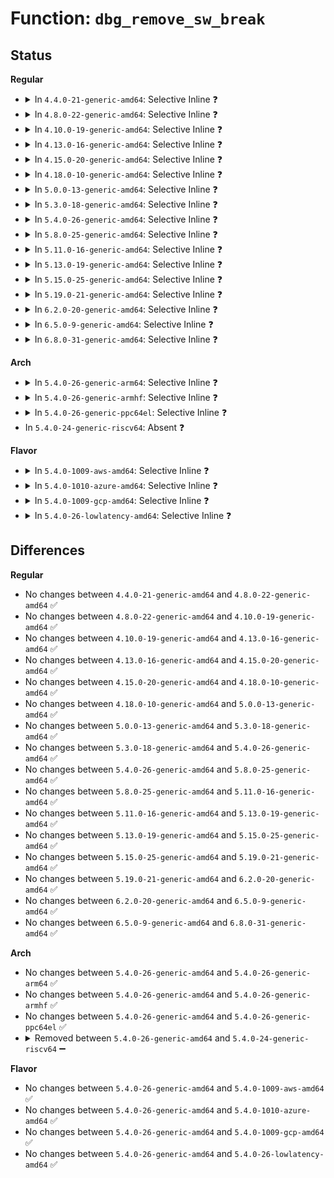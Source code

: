 # Function: <code>dbg_remove_sw_break</code>

## Status
<b>Regular</b>
<ul>
<li>
<details>
<summary>In <code>4.4.0-21-generic-amd64</code>: Selective Inline ❓</summary>

```c
int dbg_remove_sw_break(long unsigned int addr)
```

```json
{
  "name": "dbg_remove_sw_break",
  "collision_type": "Unique Global",
  "inline_type": "Selective",
  "funcs": [
    {
      "addr": 18446744071580090864,
      "name": "dbg_remove_sw_break",
      "external": true,
      "loc": "kernel/debug/debug_core.c:336",
      "file": "kernel/debug/debug_core.c",
      "inline": "not declared, inlined",
      "caller_inline": [
        "kernel/debug/debug_core.c:kgdb_handle_exception"
      ],
      "caller_func": [
        "kernel/debug/gdbstub.c:gdb_serial_stub",
        "kernel/debug/kdb/kdb_bp.c:kdb_bp_remove"
      ]
    }
  ],
  "symbols": [
    {
      "addr": 18446744071580090864,
      "name": "dbg_remove_sw_break",
      "section": ".text",
      "bind": "STB_GLOBAL",
      "size": 75
    }
  ]
}
```
</details>
</li>
<li>
<details>
<summary>In <code>4.8.0-22-generic-amd64</code>: Selective Inline ❓</summary>

```c
int dbg_remove_sw_break(long unsigned int addr)
```

```json
{
  "name": "dbg_remove_sw_break",
  "collision_type": "Unique Global",
  "inline_type": "Selective",
  "funcs": [
    {
      "addr": 18446744071580124923,
      "name": "dbg_remove_sw_break",
      "external": true,
      "loc": "kernel/debug/debug_core.c:336",
      "file": "kernel/debug/debug_core.c",
      "inline": "not declared, inlined",
      "caller_inline": [
        "kernel/debug/debug_core.c:kgdb_handle_exception"
      ],
      "caller_func": [
        "kernel/debug/gdbstub.c:gdb_serial_stub",
        "kernel/debug/kdb/kdb_bp.c:kdb_bp_remove"
      ]
    }
  ],
  "symbols": [
    {
      "addr": 18446744071580124400,
      "name": "dbg_remove_sw_break",
      "section": ".text",
      "bind": "STB_GLOBAL",
      "size": 75
    }
  ]
}
```
</details>
</li>
<li>
<details>
<summary>In <code>4.10.0-19-generic-amd64</code>: Selective Inline ❓</summary>

```c
int dbg_remove_sw_break(long unsigned int addr)
```

```json
{
  "name": "dbg_remove_sw_break",
  "collision_type": "Unique Global",
  "inline_type": "Selective",
  "funcs": [
    {
      "addr": 18446744071580165259,
      "name": "dbg_remove_sw_break",
      "external": true,
      "loc": "kernel/debug/debug_core.c:336",
      "file": "kernel/debug/debug_core.c",
      "inline": "not declared, inlined",
      "caller_inline": [
        "kernel/debug/debug_core.c:kgdb_handle_exception"
      ],
      "caller_func": [
        "kernel/debug/gdbstub.c:gdb_serial_stub",
        "kernel/debug/kdb/kdb_bp.c:kdb_bp_remove"
      ]
    }
  ],
  "symbols": [
    {
      "addr": 18446744071580164736,
      "name": "dbg_remove_sw_break",
      "section": ".text",
      "bind": "STB_GLOBAL",
      "size": 75
    }
  ]
}
```
</details>
</li>
<li>
<details>
<summary>In <code>4.13.0-16-generic-amd64</code>: Selective Inline ❓</summary>

```c
int dbg_remove_sw_break(long unsigned int addr)
```

```json
{
  "name": "dbg_remove_sw_break",
  "collision_type": "Unique Global",
  "inline_type": "Selective",
  "funcs": [
    {
      "addr": 18446744071580171453,
      "name": "dbg_remove_sw_break",
      "external": true,
      "loc": "kernel/debug/debug_core.c:337",
      "file": "kernel/debug/debug_core.c",
      "inline": "not declared, inlined",
      "caller_inline": [
        "kernel/debug/debug_core.c:kgdb_handle_exception"
      ],
      "caller_func": [
        "kernel/debug/gdbstub.c:gdb_serial_stub",
        "kernel/debug/kdb/kdb_bp.c:kdb_bp_remove"
      ]
    }
  ],
  "symbols": [
    {
      "addr": 18446744071580170944,
      "name": "dbg_remove_sw_break",
      "section": ".text",
      "bind": "STB_GLOBAL",
      "size": 75
    }
  ]
}
```
</details>
</li>
<li>
<details>
<summary>In <code>4.15.0-20-generic-amd64</code>: Selective Inline ❓</summary>

```c
int dbg_remove_sw_break(long unsigned int addr)
```

```json
{
  "name": "dbg_remove_sw_break",
  "collision_type": "Unique Global",
  "inline_type": "Selective",
  "funcs": [
    {
      "addr": 18446744071580223859,
      "name": "dbg_remove_sw_break",
      "external": true,
      "loc": "kernel/debug/debug_core.c:337",
      "file": "kernel/debug/debug_core.c",
      "inline": "not declared, inlined",
      "caller_inline": [
        "kernel/debug/debug_core.c:kgdb_handle_exception"
      ],
      "caller_func": [
        "kernel/debug/gdbstub.c:gdb_serial_stub",
        "kernel/debug/kdb/kdb_bp.c:kdb_bp_remove"
      ]
    }
  ],
  "symbols": [
    {
      "addr": 18446744071580223344,
      "name": "dbg_remove_sw_break",
      "section": ".text",
      "bind": "STB_GLOBAL",
      "size": 75
    }
  ]
}
```
</details>
</li>
<li>
<details>
<summary>In <code>4.18.0-10-generic-amd64</code>: Selective Inline ❓</summary>

```c
int dbg_remove_sw_break(long unsigned int addr)
```

```json
{
  "name": "dbg_remove_sw_break",
  "collision_type": "Unique Global",
  "inline_type": "Selective",
  "funcs": [
    {
      "addr": 18446744071580284185,
      "name": "dbg_remove_sw_break",
      "external": true,
      "loc": "kernel/debug/debug_core.c:337",
      "file": "kernel/debug/debug_core.c",
      "inline": "not declared, inlined",
      "caller_inline": [
        "kernel/debug/debug_core.c:kgdb_handle_exception"
      ],
      "caller_func": [
        "kernel/debug/gdbstub.c:gdb_serial_stub",
        "kernel/debug/kdb/kdb_bp.c:kdb_bp_remove"
      ]
    }
  ],
  "symbols": [
    {
      "addr": 18446744071580283648,
      "name": "dbg_remove_sw_break",
      "section": ".text",
      "bind": "STB_GLOBAL",
      "size": 75
    }
  ]
}
```
</details>
</li>
<li>
<details>
<summary>In <code>5.0.0-13-generic-amd64</code>: Selective Inline ❓</summary>

```c
int dbg_remove_sw_break(long unsigned int addr)
```

```json
{
  "name": "dbg_remove_sw_break",
  "collision_type": "Unique Global",
  "inline_type": "Selective",
  "funcs": [
    {
      "addr": 18446744071580336731,
      "name": "dbg_remove_sw_break",
      "external": true,
      "loc": "kernel/debug/debug_core.c:394",
      "file": "kernel/debug/debug_core.c",
      "inline": "not declared, inlined",
      "caller_inline": [
        "kernel/debug/debug_core.c:kgdb_handle_exception"
      ],
      "caller_func": [
        "kernel/debug/gdbstub.c:gdb_serial_stub",
        "kernel/debug/kdb/kdb_bp.c:kdb_bp_remove"
      ]
    }
  ],
  "symbols": [
    {
      "addr": 18446744071580336192,
      "name": "dbg_remove_sw_break",
      "section": ".text",
      "bind": "STB_GLOBAL",
      "size": 75
    }
  ]
}
```
</details>
</li>
<li>
<details>
<summary>In <code>5.3.0-18-generic-amd64</code>: Selective Inline ❓</summary>

```c
int dbg_remove_sw_break(long unsigned int addr)
```

```json
{
  "name": "dbg_remove_sw_break",
  "collision_type": "Unique Global",
  "inline_type": "Selective",
  "funcs": [
    {
      "addr": 18446744071580389480,
      "name": "dbg_remove_sw_break",
      "external": true,
      "loc": "kernel/debug/debug_core.c:394",
      "file": "kernel/debug/debug_core.c",
      "inline": "not declared, inlined",
      "caller_inline": [
        "kernel/debug/debug_core.c:kgdb_handle_exception"
      ],
      "caller_func": [
        "kernel/debug/gdbstub.c:gdb_serial_stub",
        "kernel/debug/kdb/kdb_bp.c:kdb_bp_remove"
      ]
    }
  ],
  "symbols": [
    {
      "addr": 18446744071580388976,
      "name": "dbg_remove_sw_break",
      "section": ".text",
      "bind": "STB_GLOBAL",
      "size": 75
    }
  ]
}
```
</details>
</li>
<li>
<details>
<summary>In <code>5.4.0-26-generic-amd64</code>: Selective Inline ❓</summary>

```c
int dbg_remove_sw_break(long unsigned int addr)
```

```json
{
  "name": "dbg_remove_sw_break",
  "collision_type": "Unique Global",
  "inline_type": "Selective",
  "funcs": [
    {
      "addr": 18446744071580438200,
      "name": "dbg_remove_sw_break",
      "external": true,
      "loc": "kernel/debug/debug_core.c:394",
      "file": "kernel/debug/debug_core.c",
      "inline": "not declared, inlined",
      "caller_inline": [
        "kernel/debug/debug_core.c:kgdb_handle_exception"
      ],
      "caller_func": [
        "kernel/debug/gdbstub.c:gdb_serial_stub",
        "kernel/debug/kdb/kdb_bp.c:kdb_bp_remove"
      ]
    }
  ],
  "symbols": [
    {
      "addr": 18446744071580437696,
      "name": "dbg_remove_sw_break",
      "section": ".text",
      "bind": "STB_GLOBAL",
      "size": 75
    }
  ]
}
```
</details>
</li>
<li>
<details>
<summary>In <code>5.8.0-25-generic-amd64</code>: Selective Inline ❓</summary>

```c
int dbg_remove_sw_break(long unsigned int addr)
```

```json
{
  "name": "dbg_remove_sw_break",
  "collision_type": "Unique Global",
  "inline_type": "Selective",
  "funcs": [
    {
      "addr": 18446744071580520193,
      "name": "dbg_remove_sw_break",
      "external": true,
      "loc": "kernel/debug/debug_core.c:392",
      "file": "kernel/debug/debug_core.c",
      "inline": "not declared, inlined",
      "caller_inline": [
        "kernel/debug/debug_core.c:kgdb_reenter_check"
      ],
      "caller_func": [
        "kernel/debug/kdb/kdb_bp.c:kdb_bp_remove"
      ]
    }
  ],
  "symbols": [
    {
      "addr": 18446744071580519824,
      "name": "dbg_remove_sw_break",
      "section": ".text",
      "bind": "STB_GLOBAL",
      "size": 75
    }
  ]
}
```
</details>
</li>
<li>
<details>
<summary>In <code>5.11.0-16-generic-amd64</code>: Selective Inline ❓</summary>

```c
int dbg_remove_sw_break(long unsigned int addr)
```

```json
{
  "name": "dbg_remove_sw_break",
  "collision_type": "Unique Global",
  "inline_type": "Selective",
  "funcs": [
    {
      "addr": 18446744071580508624,
      "name": "dbg_remove_sw_break",
      "external": true,
      "loc": "kernel/debug/debug_core.c:397",
      "file": "kernel/debug/debug_core.c",
      "inline": "not declared, inlined",
      "caller_inline": [],
      "caller_func": [
        "kernel/debug/kdb/kdb_bp.c:kdb_bp_remove"
      ]
    }
  ],
  "symbols": [
    {
      "addr": 18446744071580508624,
      "name": "dbg_remove_sw_break",
      "section": ".text",
      "bind": "STB_GLOBAL",
      "size": 75
    }
  ]
}
```
</details>
</li>
<li>
<details>
<summary>In <code>5.13.0-19-generic-amd64</code>: Selective Inline ❓</summary>

```c
int dbg_remove_sw_break(long unsigned int addr)
```

```json
{
  "name": "dbg_remove_sw_break",
  "collision_type": "Unique Global",
  "inline_type": "Selective",
  "funcs": [
    {
      "addr": 18446744071580512672,
      "name": "dbg_remove_sw_break",
      "external": true,
      "loc": "kernel/debug/debug_core.c:396",
      "file": "kernel/debug/debug_core.c",
      "inline": "not declared, inlined",
      "caller_inline": [],
      "caller_func": [
        "kernel/debug/kdb/kdb_bp.c:kdb_bp_remove"
      ]
    }
  ],
  "symbols": [
    {
      "addr": 18446744071580512672,
      "name": "dbg_remove_sw_break",
      "section": ".text",
      "bind": "STB_GLOBAL",
      "size": 75
    }
  ]
}
```
</details>
</li>
<li>
<details>
<summary>In <code>5.15.0-25-generic-amd64</code>: Selective Inline ❓</summary>

```c
int dbg_remove_sw_break(long unsigned int addr)
```

```json
{
  "name": "dbg_remove_sw_break",
  "collision_type": "Unique Global",
  "inline_type": "Selective",
  "funcs": [
    {
      "addr": 18446744071580683232,
      "name": "dbg_remove_sw_break",
      "external": true,
      "loc": "kernel/debug/debug_core.c:393",
      "file": "kernel/debug/debug_core.c",
      "inline": "not declared, inlined",
      "caller_inline": [],
      "caller_func": [
        "kernel/debug/kdb/kdb_bp.c:kdb_bp_remove"
      ]
    }
  ],
  "symbols": [
    {
      "addr": 18446744071580683232,
      "name": "dbg_remove_sw_break",
      "section": ".text",
      "bind": "STB_GLOBAL",
      "size": 181
    }
  ]
}
```
</details>
</li>
<li>
<details>
<summary>In <code>5.19.0-21-generic-amd64</code>: Selective Inline ❓</summary>

```c
int dbg_remove_sw_break(long unsigned int addr)
```

```json
{
  "name": "dbg_remove_sw_break",
  "collision_type": "Unique Global",
  "inline_type": "Selective",
  "funcs": [
    {
      "addr": 18446744071580894365,
      "name": "dbg_remove_sw_break",
      "external": true,
      "loc": "kernel/debug/debug_core.c:394",
      "file": "kernel/debug/debug_core.c",
      "inline": "not declared, inlined",
      "caller_inline": [
        "kernel/debug/debug_core.c:kgdb_reenter_check"
      ],
      "caller_func": [
        "kernel/debug/kdb/kdb_bp.c:kdb_bp_remove"
      ]
    }
  ],
  "symbols": [
    {
      "addr": 18446744071580893520,
      "name": "dbg_remove_sw_break",
      "section": ".text",
      "bind": "STB_GLOBAL",
      "size": 197
    }
  ]
}
```
</details>
</li>
<li>
<details>
<summary>In <code>6.2.0-20-generic-amd64</code>: Selective Inline ❓</summary>

```c
int dbg_remove_sw_break(long unsigned int addr)
```

```json
{
  "name": "dbg_remove_sw_break",
  "collision_type": "Unique Global",
  "inline_type": "Selective",
  "funcs": [
    {
      "addr": 18446744071581184886,
      "name": "dbg_remove_sw_break",
      "external": true,
      "loc": "kernel/debug/debug_core.c:382",
      "file": "kernel/debug/debug_core.c",
      "inline": "not declared, inlined",
      "caller_inline": [
        "kernel/debug/debug_core.c:kgdb_reenter_check"
      ],
      "caller_func": [
        "kernel/debug/kdb/kdb_bp.c:kdb_bp_remove"
      ]
    }
  ],
  "symbols": [
    {
      "addr": 18446744071581183968,
      "name": "dbg_remove_sw_break",
      "section": ".text",
      "bind": "STB_GLOBAL",
      "size": 197
    }
  ]
}
```
</details>
</li>
<li>
<details>
<summary>In <code>6.5.0-9-generic-amd64</code>: Selective Inline ❓</summary>

```c
int dbg_remove_sw_break(long unsigned int addr)
```

```json
{
  "name": "dbg_remove_sw_break",
  "collision_type": "Unique Global",
  "inline_type": "Selective",
  "funcs": [
    {
      "addr": 18446744071581279110,
      "name": "dbg_remove_sw_break",
      "external": true,
      "loc": "kernel/debug/debug_core.c:382",
      "file": "kernel/debug/debug_core.c",
      "inline": "not declared, inlined",
      "caller_inline": [
        "kernel/debug/debug_core.c:kgdb_reenter_check"
      ],
      "caller_func": [
        "kernel/debug/kdb/kdb_bp.c:kdb_bp_remove"
      ]
    }
  ],
  "symbols": [
    {
      "addr": 18446744071581278192,
      "name": "dbg_remove_sw_break",
      "section": ".text",
      "bind": "STB_GLOBAL",
      "size": 197
    }
  ]
}
```
</details>
</li>
<li>
<details>
<summary>In <code>6.8.0-31-generic-amd64</code>: Selective Inline ❓</summary>

```c
int dbg_remove_sw_break(long unsigned int addr)
```

```json
{
  "name": "dbg_remove_sw_break",
  "collision_type": "Unique Global",
  "inline_type": "Selective",
  "funcs": [
    {
      "addr": 18446744071581385174,
      "name": "dbg_remove_sw_break",
      "external": true,
      "loc": "kernel/debug/debug_core.c:382",
      "file": "kernel/debug/debug_core.c",
      "inline": "not declared, inlined",
      "caller_inline": [
        "kernel/debug/debug_core.c:kgdb_reenter_check"
      ],
      "caller_func": [
        "kernel/debug/kdb/kdb_bp.c:kdb_bp_remove"
      ]
    }
  ],
  "symbols": [
    {
      "addr": 18446744071581384256,
      "name": "dbg_remove_sw_break",
      "section": ".text",
      "bind": "STB_GLOBAL",
      "size": 197
    }
  ]
}
```
</details>
</li>
</ul>
<b>Arch</b>
<ul>
<li>
<details>
<summary>In <code>5.4.0-26-generic-arm64</code>: Selective Inline ❓</summary>

```c
int dbg_remove_sw_break(long unsigned int addr)
```

```json
{
  "name": "dbg_remove_sw_break",
  "collision_type": "Unique Global",
  "inline_type": "Selective",
  "funcs": [
    {
      "addr": 18446603336491706972,
      "name": "dbg_remove_sw_break",
      "external": true,
      "loc": "kernel/debug/debug_core.c:394",
      "file": "kernel/debug/debug_core.c",
      "inline": "not declared, inlined",
      "caller_inline": [
        "kernel/debug/debug_core.c:kgdb_handle_exception"
      ],
      "caller_func": [
        "kernel/debug/gdbstub.c:gdb_serial_stub",
        "kernel/debug/kdb/kdb_bp.c:kdb_bp_remove"
      ]
    }
  ],
  "symbols": [
    {
      "addr": 18446603336491706264,
      "name": "dbg_remove_sw_break",
      "section": ".text",
      "bind": "STB_GLOBAL",
      "size": 136
    }
  ]
}
```
</details>
</li>
<li>
<details>
<summary>In <code>5.4.0-26-generic-armhf</code>: Selective Inline ❓</summary>

```c
int dbg_remove_sw_break(long unsigned int addr)
```

```json
{
  "name": "dbg_remove_sw_break",
  "collision_type": "Unique Global",
  "inline_type": "Selective",
  "funcs": [
    {
      "addr": 3225660216,
      "name": "dbg_remove_sw_break",
      "external": true,
      "loc": "kernel/debug/debug_core.c:394",
      "file": "kernel/debug/debug_core.c",
      "inline": "not declared, inlined",
      "caller_inline": [
        "kernel/debug/debug_core.c:kgdb_handle_exception"
      ],
      "caller_func": [
        "kernel/debug/gdbstub.c:gdb_serial_stub",
        "kernel/debug/kdb/kdb_bp.c:kdb_bp_remove"
      ]
    }
  ],
  "symbols": [
    {
      "addr": 3225659548,
      "name": "dbg_remove_sw_break",
      "section": ".text",
      "bind": "STB_GLOBAL",
      "size": 108
    }
  ]
}
```
</details>
</li>
<li>
<details>
<summary>In <code>5.4.0-26-generic-ppc64el</code>: Selective Inline ❓</summary>

```c
int dbg_remove_sw_break(long unsigned int addr)
```

```json
{
  "name": "dbg_remove_sw_break",
  "collision_type": "Unique Global",
  "inline_type": "Selective",
  "funcs": [
    {
      "addr": 13835058055284729176,
      "name": "dbg_remove_sw_break",
      "external": true,
      "loc": "kernel/debug/debug_core.c:394",
      "file": "kernel/debug/debug_core.c",
      "inline": "not declared, inlined",
      "caller_inline": [
        "kernel/debug/debug_core.c:kgdb_handle_exception"
      ],
      "caller_func": [
        "kernel/debug/gdbstub.c:gdb_serial_stub",
        "kernel/debug/kdb/kdb_bp.c:kdb_bp_remove"
      ]
    }
  ],
  "symbols": [
    {
      "addr": 13835058055284728288,
      "name": "dbg_remove_sw_break",
      "section": ".text",
      "bind": "STB_GLOBAL",
      "size": 120
    }
  ]
}
```
</details>
</li>
<li>
In <code>5.4.0-24-generic-riscv64</code>: Absent ❓
</li>
</ul>
<b>Flavor</b>
<ul>
<li>
<details>
<summary>In <code>5.4.0-1009-aws-amd64</code>: Selective Inline ❓</summary>

```c
int dbg_remove_sw_break(long unsigned int addr)
```

```json
{
  "name": "dbg_remove_sw_break",
  "collision_type": "Unique Global",
  "inline_type": "Selective",
  "funcs": [
    {
      "addr": 18446744071580407000,
      "name": "dbg_remove_sw_break",
      "external": true,
      "loc": "kernel/debug/debug_core.c:394",
      "file": "kernel/debug/debug_core.c",
      "inline": "not declared, inlined",
      "caller_inline": [
        "kernel/debug/debug_core.c:kgdb_handle_exception"
      ],
      "caller_func": [
        "kernel/debug/gdbstub.c:gdb_serial_stub",
        "kernel/debug/kdb/kdb_bp.c:kdb_bp_remove"
      ]
    }
  ],
  "symbols": [
    {
      "addr": 18446744071580406496,
      "name": "dbg_remove_sw_break",
      "section": ".text",
      "bind": "STB_GLOBAL",
      "size": 75
    }
  ]
}
```
</details>
</li>
<li>
<details>
<summary>In <code>5.4.0-1010-azure-amd64</code>: Selective Inline ❓</summary>

```c
int dbg_remove_sw_break(long unsigned int addr)
```

```json
{
  "name": "dbg_remove_sw_break",
  "collision_type": "Unique Global",
  "inline_type": "Selective",
  "funcs": [
    {
      "addr": 18446744071580354088,
      "name": "dbg_remove_sw_break",
      "external": true,
      "loc": "kernel/debug/debug_core.c:394",
      "file": "kernel/debug/debug_core.c",
      "inline": "not declared, inlined",
      "caller_inline": [
        "kernel/debug/debug_core.c:kgdb_handle_exception"
      ],
      "caller_func": [
        "kernel/debug/gdbstub.c:gdb_serial_stub",
        "kernel/debug/kdb/kdb_bp.c:kdb_bp_remove"
      ]
    }
  ],
  "symbols": [
    {
      "addr": 18446744071580353584,
      "name": "dbg_remove_sw_break",
      "section": ".text",
      "bind": "STB_GLOBAL",
      "size": 75
    }
  ]
}
```
</details>
</li>
<li>
<details>
<summary>In <code>5.4.0-1009-gcp-amd64</code>: Selective Inline ❓</summary>

```c
int dbg_remove_sw_break(long unsigned int addr)
```

```json
{
  "name": "dbg_remove_sw_break",
  "collision_type": "Unique Global",
  "inline_type": "Selective",
  "funcs": [
    {
      "addr": 18446744071580398248,
      "name": "dbg_remove_sw_break",
      "external": true,
      "loc": "kernel/debug/debug_core.c:394",
      "file": "kernel/debug/debug_core.c",
      "inline": "not declared, inlined",
      "caller_inline": [
        "kernel/debug/debug_core.c:kgdb_handle_exception"
      ],
      "caller_func": [
        "kernel/debug/gdbstub.c:gdb_serial_stub",
        "kernel/debug/kdb/kdb_bp.c:kdb_bp_remove"
      ]
    }
  ],
  "symbols": [
    {
      "addr": 18446744071580397744,
      "name": "dbg_remove_sw_break",
      "section": ".text",
      "bind": "STB_GLOBAL",
      "size": 75
    }
  ]
}
```
</details>
</li>
<li>
<details>
<summary>In <code>5.4.0-26-lowlatency-amd64</code>: Selective Inline ❓</summary>

```c
int dbg_remove_sw_break(long unsigned int addr)
```

```json
{
  "name": "dbg_remove_sw_break",
  "collision_type": "Unique Global",
  "inline_type": "Selective",
  "funcs": [
    {
      "addr": 18446744071580453832,
      "name": "dbg_remove_sw_break",
      "external": true,
      "loc": "kernel/debug/debug_core.c:394",
      "file": "kernel/debug/debug_core.c",
      "inline": "not declared, inlined",
      "caller_inline": [
        "kernel/debug/debug_core.c:kgdb_handle_exception"
      ],
      "caller_func": [
        "kernel/debug/gdbstub.c:gdb_serial_stub",
        "kernel/debug/kdb/kdb_bp.c:kdb_bp_remove"
      ]
    }
  ],
  "symbols": [
    {
      "addr": 18446744071580453328,
      "name": "dbg_remove_sw_break",
      "section": ".text",
      "bind": "STB_GLOBAL",
      "size": 75
    }
  ]
}
```
</details>
</li>
</ul>

## Differences
<b>Regular</b>
<ul>
<li>
No changes between <code>4.4.0-21-generic-amd64</code> and <code>4.8.0-22-generic-amd64</code> ✅
</li>
<li>
No changes between <code>4.8.0-22-generic-amd64</code> and <code>4.10.0-19-generic-amd64</code> ✅
</li>
<li>
No changes between <code>4.10.0-19-generic-amd64</code> and <code>4.13.0-16-generic-amd64</code> ✅
</li>
<li>
No changes between <code>4.13.0-16-generic-amd64</code> and <code>4.15.0-20-generic-amd64</code> ✅
</li>
<li>
No changes between <code>4.15.0-20-generic-amd64</code> and <code>4.18.0-10-generic-amd64</code> ✅
</li>
<li>
No changes between <code>4.18.0-10-generic-amd64</code> and <code>5.0.0-13-generic-amd64</code> ✅
</li>
<li>
No changes between <code>5.0.0-13-generic-amd64</code> and <code>5.3.0-18-generic-amd64</code> ✅
</li>
<li>
No changes between <code>5.3.0-18-generic-amd64</code> and <code>5.4.0-26-generic-amd64</code> ✅
</li>
<li>
No changes between <code>5.4.0-26-generic-amd64</code> and <code>5.8.0-25-generic-amd64</code> ✅
</li>
<li>
No changes between <code>5.8.0-25-generic-amd64</code> and <code>5.11.0-16-generic-amd64</code> ✅
</li>
<li>
No changes between <code>5.11.0-16-generic-amd64</code> and <code>5.13.0-19-generic-amd64</code> ✅
</li>
<li>
No changes between <code>5.13.0-19-generic-amd64</code> and <code>5.15.0-25-generic-amd64</code> ✅
</li>
<li>
No changes between <code>5.15.0-25-generic-amd64</code> and <code>5.19.0-21-generic-amd64</code> ✅
</li>
<li>
No changes between <code>5.19.0-21-generic-amd64</code> and <code>6.2.0-20-generic-amd64</code> ✅
</li>
<li>
No changes between <code>6.2.0-20-generic-amd64</code> and <code>6.5.0-9-generic-amd64</code> ✅
</li>
<li>
No changes between <code>6.5.0-9-generic-amd64</code> and <code>6.8.0-31-generic-amd64</code> ✅
</li>
</ul>
<b>Arch</b>
<ul>
<li>
No changes between <code>5.4.0-26-generic-amd64</code> and <code>5.4.0-26-generic-arm64</code> ✅
</li>
<li>
No changes between <code>5.4.0-26-generic-amd64</code> and <code>5.4.0-26-generic-armhf</code> ✅
</li>
<li>
No changes between <code>5.4.0-26-generic-amd64</code> and <code>5.4.0-26-generic-ppc64el</code> ✅
</li>
<li>
<details>
<summary>Removed between <code>5.4.0-26-generic-amd64</code> and <code>5.4.0-24-generic-riscv64</code> ➖</summary>

```c
int dbg_remove_sw_break(long unsigned int addr)
```
</details>
</li>
</ul>
<b>Flavor</b>
<ul>
<li>
No changes between <code>5.4.0-26-generic-amd64</code> and <code>5.4.0-1009-aws-amd64</code> ✅
</li>
<li>
No changes between <code>5.4.0-26-generic-amd64</code> and <code>5.4.0-1010-azure-amd64</code> ✅
</li>
<li>
No changes between <code>5.4.0-26-generic-amd64</code> and <code>5.4.0-1009-gcp-amd64</code> ✅
</li>
<li>
No changes between <code>5.4.0-26-generic-amd64</code> and <code>5.4.0-26-lowlatency-amd64</code> ✅
</li>
</ul>
